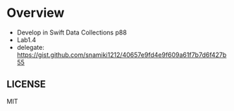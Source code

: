# Overview

- Develop in Swift Data Collections p88
- Lab1.4
- delegate: https://gist.github.com/snamiki1212/40657e9fd4e9f609a61f7b7d6f427b55

## LICENSE

MIT
